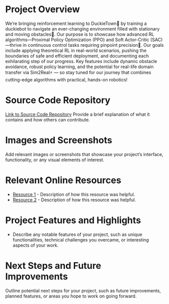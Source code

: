 # Project Overview
We’re bringing reinforcement learning to DuckieTown🦆 by training a duckiebot to navigate an ever-changing environment filled with stationary and moving obstacles🚧. Our purpose is to showcase how advanced RL algorithms—Proximal Policy Optimization (PPO) and Soft Actor-Critic (SAC)—thrive in continuous control tasks requiring pinpoint precision🎯. Our goals include applying theoretical RL in real-world scenarios, pushing the boundaries of safe and efficient deployment, and documenting each exhilarating step of our progress. Key features include dynamic obstacle avoidance, robust policy learning, and the potential for real-life domain transfer via Sim2Real⚡️ — so stay tuned for our journey that combines cutting-edge algorithms with practical, hands-on robotics!

# Source Code Repository
[Link to Source Code Repository](https://github.com/marcusha429/duckietown-chaewon-fans/tree/main)
Provide a brief explanation of what it contains and how others can contribute.

# Images and Screenshots
Add relevant images or screenshots that showcase your project’s interface, functionality, or any visual elements of interest.

# Relevant Online Resources
- [Resource 1](#) - Description of how this resource was helpful.
- [Resource 2](#) - Description of how this resource was helpful.

# Project Features and Highlights
- Describe any notable features of your project, such as unique functionalities, technical challenges you overcame, or interesting aspects of your work.

# Next Steps and Future Improvements
Outline potential next steps for your project, such as future improvements, planned features, or areas you hope to work on going forward.
